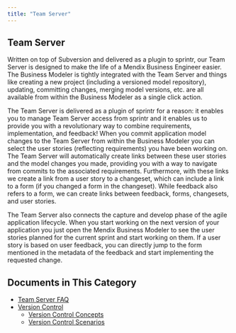```yaml
---
title: "Team Server"
---
```


## Team Server

Written on top of Subversion and delivered as a plugin to sprintr, our Team Server is designed to make the life of a Mendix Business Engineer easier. The Business Modeler is tightly integrated with the Team Server and things like creating a new project (including a versioned model repository), updating, committing changes, merging model versions, etc. are all available from within the Business Modeler as a single click action.

The Team Server is delivered as a plugin of sprintr for a reason: it enables you to manage Team Server access from sprintr and it enables us to provide you with a revolutionary way to combine requirements, implementation, and feedback! When you commit application model changes to the Team Server from within the Business Modeler you can select the user stories (reflecting requirements) you have been working on. The Team Server will automatically create links between these user stories and the model changes you made, providing you with a way to navigate from commits to the associated requirements. Furthermore, with these links we create a link from a user story to a changeset, which can include a link to a form (if you changed a form in the changeset). While feedback also refers to a form, we can create links between feedback, forms, changesets, and user stories.

The Team Server also connects the capture and develop phase of the agile application lifecycle. When you start working on the next version of your application you just open the Mendix Business Modeler to see the user stories planned for the current sprint and start working on them. If a user story is based on user feedback, you can directly jump to the form mentioned in the metadata of the feedback and start implementing the requested change.

## Documents in This Category

* [Team Server FAQ](team-server-faq)
* [Version Control](version-control)
    * [Version Control Concepts](version-control-concepts)
    * [Version Control Scenarios](version-control-scenarios)
